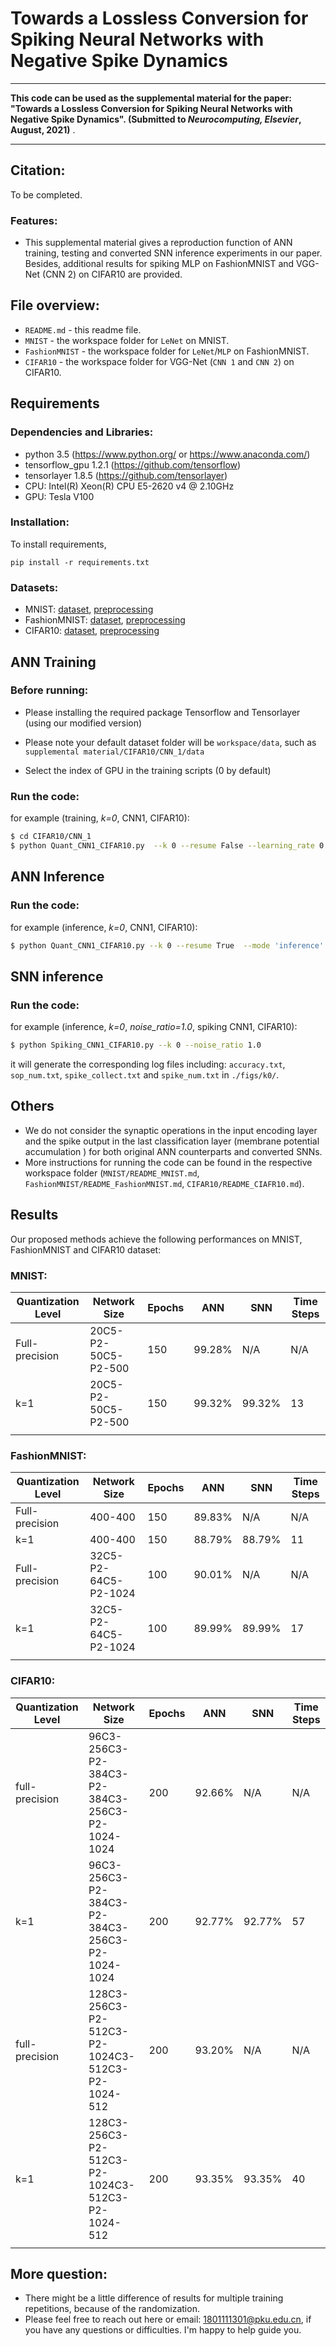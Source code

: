 # Towards a Lossless Conversion for Spiking Neural Networks with Negative Spike Dynamics

***
**This code can be used as the supplemental material for the paper: "Towards a Lossless Conversion for Spiking Neural Networks with Negative Spike Dynamics". (Submitted to *Neurocomputing, Elsevier*, August, 2021)** .
***

## Citation:
To be completed.

### **Features**:
- This supplemental material gives a reproduction function of ANN training, testing and converted SNN inference experiments in our paper. Besides, additional results for spiking MLP on FashionMNIST and VGG-Net (CNN 2) on CIFAR10 are provided. 


## File overview:
- `README.md` - this readme file.<br>
- `MNIST` - the workspace folder for `LeNet` on MNIST.<br>
- `FashionMNIST` - the workspace folder for `LeNet`/`MLP` on FashionMNIST.<br>
- `CIFAR10` - the workspace folder for VGG-Net (`CNN 1` and `CNN 2`) on CIFAR10.<br>

## Requirements
### **Dependencies and Libraries**:
* python 3.5 (https://www.python.org/ or https://www.anaconda.com/)
* tensorflow_gpu 1.2.1 (https://github.com/tensorflow)
* tensorlayer 1.8.5 (https://github.com/tensorlayer)
* CPU: Intel(R) Xeon(R) CPU E5-2620 v4 @ 2.10GHz
* GPU: Tesla V100

### **Installation**:
To install requirements,

```setup
pip install -r requirements.txt
```
### **Datasets**:
* MNIST: [dataset](http://yann.lecun.com/exdb/mnist/), [preprocessing](https://github.com/tensorlayer/tensorlayer/blob/1.8.5/tensorlayer/files.py)
* FashionMNIST: [dataset](https://github.com/zalandoresearch/fashion-mnist), 
[preprocessing](https://github.com/tensorlayer/tensorlayer/blob/1.8.5/tensorlayer/files.py)
* CIFAR10: [dataset](https://www.cs.toronto.edu/~kriz/), 
[preprocessing](https://github.com/tensorlayer/tensorlayer/blob/1.8.5/tensorlayer/files.py)

## ANN Training
### **Before running**:
* Please installing the required package Tensorflow and Tensorlayer (using our modified version)
* Please note your default dataset folder will be `workspace/data`, such as `supplemental material/CIFAR10/CNN_1/data`

* Select the index of GPU in the training scripts (0 by default)

### **Run the code**:
for example (training, *k=0*, CNN1, CIFAR10):
```sh
$ cd CIFAR10/CNN_1
$ python Quant_CNN1_CIFAR10.py  --k 0 --resume False --learning_rate 0.001 --mode 'training'
```
## ANN Inference
### **Run the code**:
for example (inference, *k=0*, CNN1, CIFAR10):
```sh
$ python Quant_CNN1_CIFAR10.py --k 0 --resume True  --mode 'inference'
```
## SNN inference
### **Run the code**:
for example (inference, *k=0*, *noise_ratio=1.0*, spiking CNN1, CIFAR10):
```sh
$ python Spiking_CNN1_CIFAR10.py --k 0 --noise_ratio 1.0
```
it will generate the corresponding log files including: `accuracy.txt`, `sop_num.txt`, `spike_collect.txt` and `spike_num.txt` in `./figs/k0/`.

## Others
* We do not consider the synaptic operations in the input encoding layer and the spike output in the last classification layer (membrane potential accumulation ) for both original ANN counterparts and converted SNNs.<br>
* More instructions for running the code can be found in the respective workspace folder (`MNIST/README_MNIST.md`, `FashionMNIST/README_FashionMNIST.md`, `CIFAR10/README_CIAFR10.md`).

## Results
Our proposed methods achieve the following performances on MNIST, FashionMNIST and CIFAR10 dataset:

### **MNIST**:
| Quantization Level  | Network Size  | Epochs | ANN | SNN | Time Steps |
| ------------------ |---------------- | -------------- | ------------- | ------------- | ------------- |
| Full-precision | 20C5-P2-50C5-P2-500 |   150   |  99.28% | N/A | N/A |
| k=1 | 20C5-P2-50C5-P2-500 |   150   |  99.32% | 99.32% |  13 |
||

### **FashionMNIST**:
| Quantization Level  | Network Size  | Epochs | ANN | SNN | Time Steps |
| ------------------ |---------------- | -------------- | ------------- | ------------- | ------------- |
| Full-precision | 400-400 |   150   |  89.83% | N/A | N/A |
| k=1 | 400-400 |   150   |  88.79% | 88.79% |  11 |
| Full-precision | 32C5-P2-64C5-P2-1024 |   100   |  90.01% | N/A | N/A |
| k=1 | 32C5-P2-64C5-P2-1024 |   100   |  89.99% | 89.99% |  17 |
||

### **CIFAR10**:
| Quantization Level  | Network Size  | Epochs | ANN | SNN | Time Steps |
| ------------------ |---------------- | -------------- | ------------- | ------------- | ------------- |
| full-precision | 96C3-256C3-P2-384C3-P2-384C3-256C3-P2-1024-1024 | 200 | 92.66% | N/A | N/A |
| k=1 | 96C3-256C3-P2-384C3-P2-384C3-256C3-P2-1024-1024 | 200 | 92.77% | 92.77% |  57 |
| full-precision | 128C3-256C3-P2-512C3-P2-1024C3-512C3-P2-1024-512 | 200 | 93.20% | N/A | N/A |
| k=1 | 128C3-256C3-P2-512C3-P2-1024C3-512C3-P2-1024-512 | 200 |  93.35% | 93.35% | 40 |
||

## More question:<br>
- There might be a little difference of results for multiple training repetitions, because of the randomization. 
- Please feel free to reach out here or email: 1801111301@pku.edu.cn, if you have any questions or difficulties. I'm happy to help guide you.
